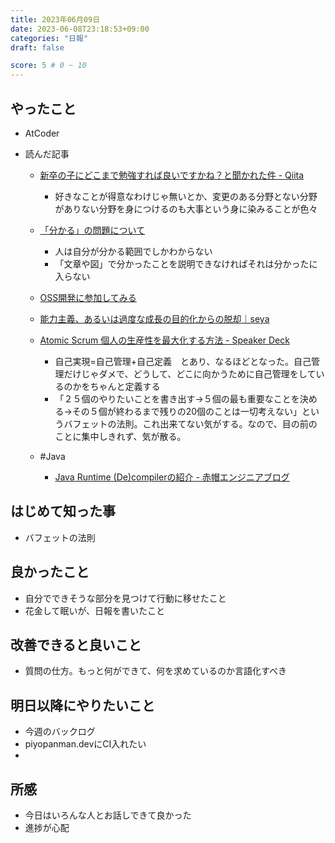 ```yaml
---
title: 2023年06月09日
date: 2023-06-08T23:18:53+09:00
categories: "日報"
draft: false

score: 5 # 0 ~ 10
---
```


## やったこと

-  AtCoder

- 読んだ記事
	- [新卒の子にどこまで勉強すれば良いですかね？と聞かれた件 - Qiita](https://qiita.com/daijinload/items/0ee132950087da9366df)
		- 好きなことが得意なわけじゃ無いとか、変更のある分野とない分野がありない分野を身につけるのも大事という身に染みることが色々
	- [「分かる」の問題について]([](https://www.affordd.jp/koha_hp/LectureManager/MG.wakaru.html))
		- 人は自分が分かる範囲でしかわからない
		- 「文章や図」で分かったことを説明できなければそれは分かったに入らない
	- [OSS開発に参加してみる]([](https://qiita.com/shunsuke227ono/items/94dd6e707d34a1da2617))
	- [能力主義、あるいは過度な成長の目的化からの脱却｜seya](https://note.com/seyanote/n/nadeba8f43ff9)
	- [Atomic Scrum 個人の生産性を最大化する方法 - Speaker Deck](https://speakerdeck.com/raykataoka/atomic-scrum-ge-ren-falsesheng-chan-xing-wozui-da-hua-surufang-fa?slide=20)
		- 自己実現=自己管理+自己定義　とあり、なるほどとなった。自己管理だけじゃダメで、どうして、どこに向かうために自己管理をしているのかをちゃんと定義する
		- 「２５個のやりたいことを書き出す→５個の最も重要なことを決める→その５個が終わるまで残りの20個のことは一切考えない」というバフェットの法則。これ出来てない気がする。なので、目の前のことに集中しきれず、気が散る。

	- #Java
		- [Java Runtime (De)compilerの紹介 - 赤帽エンジニアブログ](https://rheb.hatenablog.com/entry/java-runtime-decompiler)

  

## はじめて知った事

- バフェットの法則


  

## 良かったこと

- 自分でできそうな部分を見つけて行動に移せたこと
- 花金して眠いが、日報を書いたこと

  

## 改善できると良いこと

- 質問の仕方。もっと何ができて、何を求めているのか言語化すべき

  

## 明日以降にやりたいこと

- 今週のバックログ
- piyopanman.devにCI入れたい
- 
  

## 所感
- 今日はいろんな人とお話しできて良かった
- 進捗が心配

